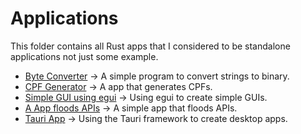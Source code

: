 # Applications

This folder contains all Rust apps that I considered to be standalone applications not just some example.

- [Byte Converter](./byte-converter/) -> A simple program to convert strings to binary.
- [CPF Generator](./cpf-gen/) -> A app that generates CPFs.
- [Simple GUI using egui](./egui-app/) -> Using egui to create simple GUIs.
- [A App floods APIs](./requester/) -> A simple app that floods APIs.
- [Tauri App](./tauri-app/) -> Using the Tauri framework to create desktop apps.
